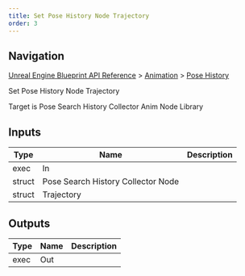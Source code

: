 ```yaml
---
title: Set Pose History Node Trajectory
order: 3
---
```

## Navigation

[Unreal Engine Blueprint API Reference](https://dev.epicgames.com/documentation/en-us/unreal-engine/BlueprintAPI) > [Animation](https://dev.epicgames.com/documentation/en-us/unreal-engine/BlueprintAPI/Animation) > [Pose History](https://dev.epicgames.com/documentation/en-us/unreal-engine/BlueprintAPI/Animation/PoseHistory)

Set Pose History Node Trajectory

Target is Pose Search History Collector Anim Node Library

## Inputs

| Type | Name | Description |
| --- | --- | --- |
| exec | In |  |
| struct | Pose Search History Collector Node |  |
| struct | Trajectory |  |

## Outputs

| Type | Name | Description |
| --- | --- | --- |
| exec | Out |  |
